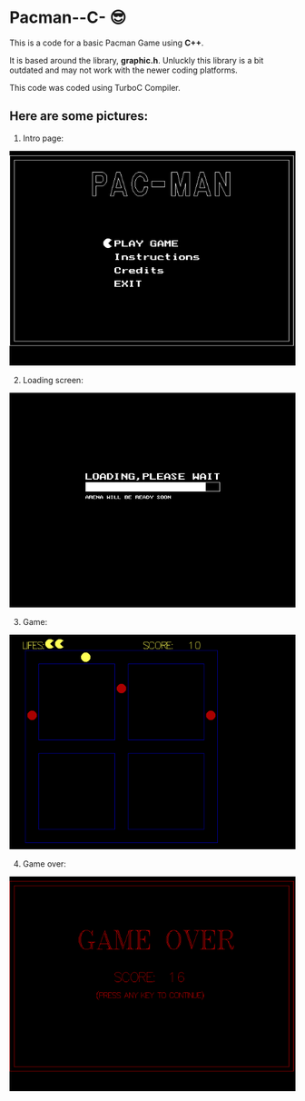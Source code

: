 # Pacman--C-  :sunglasses:

This is a code for a basic Pacman Game using **C++**.

It is based around the library, **graphic.h**. Unluckly this library is a bit outdated and may not work with the newer coding platforms.

This code was coded using TurboC Compiler.

## Here are some pictures:   
1. Intro page:

  ![Intro page](Imgs/Game3.png)

2. Loading screen:

  ![Loading screen](Imgs/Game5.png)
  
3. Game:

 ![Game](Imgs/Game1.png) 
 
4. Game over:

  ![Game over](Imgs/Game2.png)
